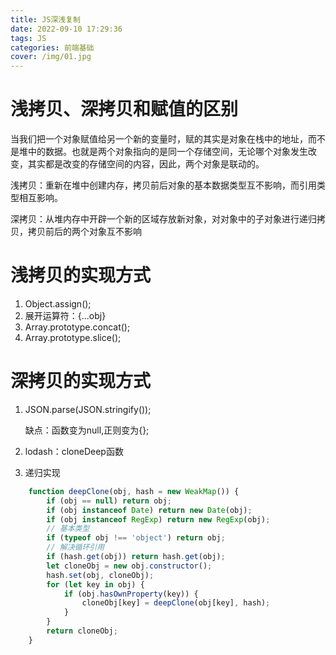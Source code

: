 ```yaml
---
title: JS深浅复制
date: 2022-09-10 17:29:36
tags: JS
categories: 前端基础
cover: /img/01.jpg
---
```


# 浅拷贝、深拷贝和赋值的区别
当我们把一个对象赋值给另一个新的变量时，赋的其实是对象在栈中的地址，而不是堆中的数据。也就是两个对象指向的是同一个存储空间，无论哪个对象发生改变，其实都是改变的存储空间的内容，因此，两个对象是联动的。

浅拷贝：重新在堆中创建内存，拷贝前后对象的基本数据类型互不影响，而引用类型相互影响。

深拷贝：从堆内存中开辟一个新的区域存放新对象，对对象中的子对象进行递归拷贝，拷贝前后的两个对象互不影响

# 浅拷贝的实现方式
1. Object.assign();
2. 展开运算符：{...obj}
3. Array.prototype.concat();
4. Array.prototype.slice();

# 深拷贝的实现方式
1. JSON.parse(JSON.stringify());

    缺点：函数变为null,正则变为{};
2. lodash：cloneDeep函数
3. 递归实现

```js
    function deepClone(obj, hash = new WeakMap()) {
        if (obj == null) return obj;
        if (obj instanceof Date) return new Date(obj);
        if (obj instanceof RegExp) return new RegExp(obj);
        // 基本类型
        if (typeof obj !== 'object') return obj;
        // 解决循环引用
        if (hash.get(obj)) return hash.get(obj);
        let cloneObj = new obj.constructor();
        hash.set(obj, cloneObj);
        for (let key in obj) {
            if (obj.hasOwnProperty(key)) {
                cloneObj[key] = deepClone(obj[key], hash);
            }
        }
        return cloneObj;
    }
```
